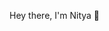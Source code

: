 <!--# 💫 About Me:-->
Hey there, I'm Nitya 👋<br><!--I'm upskilling myself in Web Development, particularly Front-End. Currently working on a project, will upload soon<br><br>Glad to have you here!💕-->

<!-- NOTE - THE ACTUAL ORIGINAL FILE IS SAVED ON YOUR DESKTOP, COPY REST FROM THERE
## What I'm working on these days
DSA! Yes, it is an integral part of an engineer's learning curve, not just because of its obvious need in technical interviews, but more importantly as it helps build logic. Recently I started maintaining a private repository to collect all my solved questions in one place. Will make it public soon 


## 🌐 Socials:
[![LinkedIn](https://img.shields.io/badge/LinkedIn-%230077B5.svg?logo=linkedin&logoColor=white)](https://linkedin.com/in/https://www.linkedin.com/in/nitya-agarwal-2595b623b) 

# 💻 Tech Stack:
![C](https://img.shields.io/badge/c-%2300599C.svg?style=for-the-badge&logo=c&logoColor=white) ![C++](https://img.shields.io/badge/c++-%2300599C.svg?style=for-the-badge&logo=c%2B%2B&logoColor=white) ![CSS3](https://img.shields.io/badge/css3-%231572B6.svg?style=for-the-badge&logo=css3&logoColor=white) ![HTML5](https://img.shields.io/badge/html5-%23E34F26.svg?style=for-the-badge&logo=html5&logoColor=white) ![Java](https://img.shields.io/badge/java-%23ED8B00.svg?style=for-the-badge&logo=java&logoColor=white) ![JavaScript](https://img.shields.io/badge/javascript-%23323330.svg?style=for-the-badge&logo=javascript&logoColor=%23F7DF1E) ![Bootstrap](https://img.shields.io/badge/bootstrap-%23563D7C.svg?style=for-the-badge&logo=bootstrap&logoColor=white) ![Express.js](https://img.shields.io/badge/express.js-%23404d59.svg?style=for-the-badge&logo=express&logoColor=%2361DAFB) ![NPM](https://img.shields.io/badge/NPM-%23000000.svg?style=for-the-badge&logo=npm&logoColor=white) ![NodeJS](https://img.shields.io/badge/node.js-6DA55F?style=for-the-badge&logo=node.js&logoColor=white) ![jQuery](https://img.shields.io/badge/jquery-%230769AD.svg?style=for-the-badge&logo=jquery&logoColor=white)
-->

<!--# 📊 GitHub Stats:
![](https://github-readme-stats.vercel.app/api?username=NityaAgarwal&theme=vision-friendly-dark&hide_border=false&include_all_commits=false&count_private=true)<br/>
![](https://github-readme-streak-stats.herokuapp.com/?user=NityaAgarwal&theme=vision-friendly-dark&hide_border=false)<br/>
![](https://github-readme-stats.vercel.app/api/top-langs/?username=NityaAgarwal&theme=vision-friendly-dark&hide_border=false&include_all_commits=false&count_private=true&layout=compact)


## 🏆 GitHub Trophies
![](https://github-profile-trophy.vercel.app/?username=NityaAgarwal&theme=radical&no-frame=false&no-bg=true&margin-w=4)
-->

<!-- Proudly created with GPRM ( https://gprm.itsvg.in ) -->



<!-- Proudly created with GPRM ( https://gprm.itsvg.in ) -->
